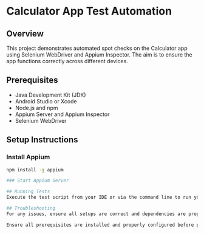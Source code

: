 # Calculator App Test Automation

## Overview
This project demonstrates automated spot checks on the Calculator app using Selenium WebDriver and Appium Inspector. The aim is to ensure the app functions correctly across different devices.

## Prerequisites
- Java Development Kit (JDK)
- Android Studio or Xcode
- Node.js and npm
- Appium Server and Appium Inspector
- Selenium WebDriver

## Setup Instructions

### Install Appium
```bash
npm install -g appium

### Start Appium Server

## Running Tests
Execute the test script from your IDE or via the command line to run your tests.

## Troubleshooting
For any issues, ensure all setups are correct and dependencies are properly installed

Ensure all prerequisites are installed and properly configured before proceeding.
